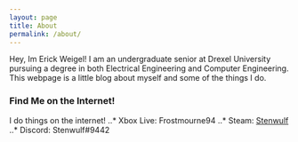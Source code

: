 ```yaml
---
layout: page
title: About
permalink: /about/
---
```


Hey, Im Erick Weigel! I am an undergraduate senior at Drexel University pursuing
a degree in both Electrical Engineering and Computer Engineering. This webpage
is a little blog about myself and some of the things I do.

### Find Me on the Internet!

I do things on the internet!
..* Xbox Live: Frostmourne94
..* Steam: [Stenwulf](https://steamcommunity.com/id/evilbane)
..* Discord: Stenwulf#9442

